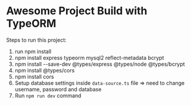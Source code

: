 # Awesome Project Build with TypeORM

Steps to run this project:

1. run npm install
2. npm install express typeorm mysql2 reflect-metadata bcrypt
3. npm install --save-dev @types/express @types/node @types/bcrypt
4. npm install @types/cors
5. npm install cors
6. Setup database settings inside `data-source.ts` file => need to change username, password and database
6. Run `npm run dev` command
